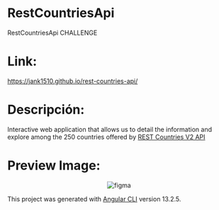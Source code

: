 # RestCountriesApi
RestCountriesApi CHALLENGE

# Link:
https://jank1510.github.io/rest-countries-api/

# Descripción:
Interactive web application that allows us to detail the information and explore among the 250 countries offered by [REST Countries V2 API](https://restcountries.com/v2/all)

# Preview Image:
<p align='center'> 
  
  <img src="https://res.cloudinary.com/dz209s6jk/image/upload/q_auto,w_900/Screenshots/fs3nrg4zlsnk8byny1it.jpg" alt="figma"/>

</p>

This project was generated with [Angular CLI](https://github.com/angular/angular-cli) version 13.2.5.

